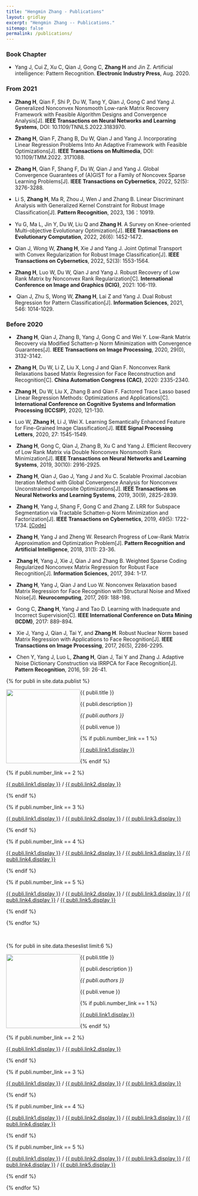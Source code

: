 ```yaml
---
title: "Hengmin Zhang - Publications"
layout: gridlay
excerpt: "Hengmin Zhang -- Publications."
sitemap: false
permalink: /publications/
---
```


### **Book Chapter** 

- Yang J, Cui Z, Xu C, Qian J, Gong C, **Zhang H** and Jin Z. Artificial intelligence: Pattern Recognition. 
**Electronic Industry Press**, Aug. 2020. 

### **From 2021** 


- **Zhang H**, Qian F, Shi P, Du W, Tang Y, Qian J, Gong C and Yang J. Generalized Nonconvex Nonsmooth Low-rank Matrix Recovery Framework with Feasible Algorithm Designs and Convergence Analysis[J]. **IEEE Transactions on Neural Networks and Learning Systems**, DOI: 10.1109/TNNLS.2022.3183970.  

- **Zhang H**, Qian F, Zhang B, Du W, Qian J and Yang J. Incorporating Linear Regression Problems Into An Adaptive
Framework with Feasible Optimizations[J]. **IEEE Transactions on Multimedia**, DOI: 10.1109/TMM.2022. 3171088.  

- **Zhang H**, Qian F, Shang F, Du W, Qian J and Yang J. Global Convergence Guarantees of (A)GIST for a Family of
Noncovex Sparse Learning Problems[J]. **IEEE Transactions on Cybernetics**, 2022, 52(5): 3276-3288.  

- Li S, **Zhang H**,  Ma R, Zhou J, Wen J and Zhang B. Linear Discriminant Analysis with Generalized Kernel Constraint for Robust Image Classification[J]. **Pattern Recognition**, 2023, 136：10919.

- Yu G, Ma L, Jin Y, Du W, Liu Q and **Zhang H**. A Survey on Knee-oriented Multi-objective Evolutionary
Optimization[J]. **IEEE Transactions on Evolutionary Computation**, 2022, 26(6): 1452-1472.

- Qian J, Wong W, **Zhang H**, Xie J and Yang J. Joint Optimal Transport with Convex Regularization for Robust
Image Classification[J]. **IEEE Transactions on Cybernetics**, 2022, 52(3): 1553-1564. 

- **Zhang H**, Luo W, Du W, Qian J and Yang J. Robust Recovery of Low Rank Matrix by Nonconvex Rank
Regularization[C]. **International Conference on Image and Graphics (ICIG)**, 2021: 106-119.

-  Qian J, Zhu S, Wong W, **Zhang H**, Lai Z and Yang J. Dual Robust Regression for Pattern Classification[J].
**Information Sciences**, 2021, 546: 1014-1029.  

### **Before 2020**

-  **Zhang H**, Qian J, Zhang B, Yang J, Gong C and Wei Y. Low-Rank Matrix Recovery via Modified Schatten-p Norm
Minimization with Convergence Guarantees[J]. **IEEE Transactions on Image Processing**, 2020, 29(0), 3132-3142. 
 

- **Zhang H**, Du W, Li Z, Liu X, Long J and Qian F. Nonconvex Rank Relaxations based Matrix Regression for Face
Reconstruction and Recognition[C]. **China Automation Congress (CAC)**, 2020: 2335-2340.

- **Zhang H**, Du W, Liu X, Zhang B and Qian F. Factored Trace Lasso based Linear Regression Methods: Optimizations and Applications[C]. **International Conference on Cognitive Systems and Information Processing (ICCSIP)**, 2020, 121-130.

- Luo W, **Zhang H**, Li J, Wei X. Learning Semantically Enhanced Feature for Fine-Grained Image Classification[J].
**IEEE Signal Processing Letters**, 2020, 27: 1545-1549.  

-  **Zhang H**, Gong C, Qian J, Zhang B, Xu C and Yang J. Efficient Recovery of Low Rank Matrix via Double
Nonconvex Nonsmooth Rank Minimization[J]. **IEEE Transactions on Neural Networks and Learning Systems**, 2019,
30(10): 2916-2925.  

-  **Zhang H**, Qian J, Gao J, Yang J and Xu C. Scalable Proximal Jacobian Iteration Method with Global Convergence
Analysis for Nonconvex Unconstrained Composite Optimizations[J]. **IEEE Transactions on Neural Networks and
Learning Systems**, 2019, 30(9), 2825-2839.  

-  **Zhang H**, Yang J, Shang F, Gong C and Zhang Z. LRR for Subspace Segmentation via Tractable Schatten-p Norm
Minimization and Factorization[J]. **IEEE Transactions on Cybernetics**, 2019, 49(5): 1722-1734.
<a href=" https://github.com/ZhangHengMin/TcybNonLRRSC"> [Code] </a>

-  **Zhang H**, Yang J and Zheng W. Research Progress of Low-Rank Matrix Approximation and Optimization
Problem[J]. **Pattern Recognition and Artificial Intelligence**, 2018, 31(1): 23-36. 

-  **Zhang H**, Yang J, Xie J, Qian J and Zhang B. Weighted Sparse Coding Regularized Nonconvex Matrix Regression
for Robust Face Recognition[J]. **Information Sciences**, 2017, 394: 1-17.  

-  **Zhang H**, Yang J, Qian J and Luo W. Nonconvex Relaxation based Matrix Regression for Face Recognition with
Structural Noise and Mixed Noise[J]. **Neurocomputing**, 2017, 269: 188-198.  

-  Gong C, **Zhang H**, Yang J and Tao D. Learning with Inadequate and Incorrect Supervision[C]. **IEEE International
Conference on Data Mining (ICDM)**, 2017: 889-894.

-  Xie J, Yang J, Qian J, Tai Y, and **Zhang H**. Robust Nuclear Norm based Matrix Regression with Applications to
Face Recognition[J]. **IEEE Transactions on Image Processing**, 2017, 26(5), 2286-2295.  

-  Chen Y, Yang J, Luo L, **Zhang H**, Qian J, Tai Y and Zhang J. Adaptive Noise Dictionary Construction via IRRPCA
for Face Recognition[J].  **Pattern Recognition**, 2016, 59: 26-41.  


{% for publi in site.data.publist %}

<div class="col-sm-11 clearfix">
 <div class="well">
 <pubtit>{{ publi.title }}</pubtit>

 <img src="{{ site.url }}{{ site.baseurl }}/images/pubpic/{{ publi.image }}" class="img-responsive" width="200px" style="float: left" />

 <p>{{ publi.description }}</p>

 <p><em>{{ publi.authors }}</em></p>

 <p>{{ publi.venue }}</p>

 {% if publi.number_link == 1 %}
 <p><a href="{{ publi.link1.url }}">{{ publi.link1.display }}</a></p>
 {% endif %}

 {% if publi.number_link == 2 %}
 <p><a href="{{ publi.link1.url }}">{{ publi.link1.display }}</a>
 /
 <a href="{{ publi.link2.url }}">{{ publi.link2.display }}</a></p>
 {% endif %}

 {% if publi.number_link == 3 %}
 <p><a href="{{ publi.link1.url }}">{{ publi.link1.display }}</a>
 /
 <a href="{{ publi.link2.url }}">{{ publi.link2.display }}</a>
 /
 <a href="{{ publi.link3.url }}">{{ publi.link3.display }}</a></p>
 {% endif %}

 {% if publi.number_link == 4 %}
 <p><a href="{{ publi.link1.url }}">{{ publi.link1.display }}</a>
 /
 <a href="{{ publi.link2.url }}">{{ publi.link2.display }}</a>
 /
 <a href="{{ publi.link3.url }}">{{ publi.link3.display }}</a>
 /
 <a href="{{ publi.link4.url }}">{{ publi.link4.display }}</a></p>
 {% endif %}

 {% if publi.number_link == 5 %}
 <p><a href="{{ publi.link1.url }}">{{ publi.link1.display }}</a>
 /
 <a href="{{ publi.link2.url }}">{{ publi.link2.display }}</a>
 /
 <a href="{{ publi.link3.url }}">{{ publi.link3.display }}</a>
 /
 <a href="{{ publi.link4.url }}">{{ publi.link4.display }}</a>
 /
 <a href="{{ publi.link5.url }}">{{ publi.link5.display }}</a></p>
 {% endif %}

 </div>
</div>

{% endfor %}

<p> &nbsp; </p>


 

{% for publi in site.data.theseslist limit:6 %}

<div class="col-sm-11 clearfix">
 <div class="well">
 <pubtit>{{ publi.title }}</pubtit>

 <img src="{{ site.url }}{{ site.baseurl }}/images/pubpic/{{ publi.image }}" class="img-responsive" width="200px" style="float: left" />

 <p>{{ publi.description }}</p>

 <p><em>{{ publi.authors }}</em></p>

 <p>{{ publi.venue }}</p>

 {% if publi.number_link == 1 %}
 <p><a href="{{ publi.link1.url }}">{{ publi.link1.display }}</a></p>
 {% endif %}

 {% if publi.number_link == 2 %}
 <p><a href="{{ publi.link1.url }}">{{ publi.link1.display }}</a>
 /
 <a href="{{ publi.link2.url }}">{{ publi.link2.display }}</a></p>
 {% endif %}

 {% if publi.number_link == 3 %}
 <p><a href="{{ publi.link1.url }}">{{ publi.link1.display }}</a>
 /
 <a href="{{ publi.link2.url }}">{{ publi.link2.display }}</a>
 /
 <a href="{{ publi.link3.url }}">{{ publi.link3.display }}</a></p>
 {% endif %}

 {% if publi.number_link == 4 %}
 <p><a href="{{ publi.link1.url }}">{{ publi.link1.display }}</a>
 /
 <a href="{{ publi.link2.url }}">{{ publi.link2.display }}</a>
 /
 <a href="{{ publi.link3.url }}">{{ publi.link3.display }}</a>
 /
 <a href="{{ publi.link4.url }}">{{ publi.link4.display }}</a></p>
 {% endif %}

 {% if publi.number_link == 5 %}
 <p><a href="{{ publi.link1.url }}">{{ publi.link1.display }}</a>
 /
 <a href="{{ publi.link2.url }}">{{ publi.link2.display }}</a>
 /
 <a href="{{ publi.link3.url }}">{{ publi.link3.display }}</a>
 /
 <a href="{{ publi.link4.url }}">{{ publi.link4.display }}</a>
 /
 <a href="{{ publi.link5.url }}">{{ publi.link5.display }}</a></p>
 {% endif %}

 </div>
</div>

{% endfor %}

<p> &nbsp; </p>

<!-- ## Full List

{% for publi in site.data.publist %}

  {{ publi.title }} <br />
  <em>{{ publi.authors }} </em><br /><a href="{{ publi.link.url }}">{{ publi.link.display }}</a>

{% endfor %} -->
